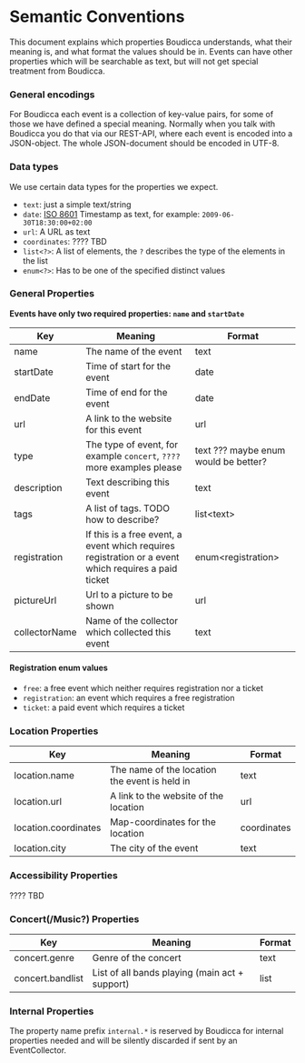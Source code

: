 # Semantic Conventions

This document explains which properties Boudicca understands, what their meaning is, and what format the values should
be
in. Events can have other properties which will be searchable as text, but will not get special treatment from
Boudicca.

### General encodings

For Boudicca each event is a collection of key-value pairs, for some of those we have defined a special meaning.
Normally when you talk with Boudicca you do that via our REST-API, where each event is encoded into a JSON-object. The
whole JSON-document should be encoded in UTF-8.

### Data types

We use certain data types for the properties we expect.

* `text`: just a simple text/string
* `date`: [ISO 8601](https://en.wikipedia.org/wiki/ISO_8601) Timestamp as text, for example: `2009-06-30T18:30:00+02:00`
* `url`: A URL as text
* `coordinates`: ???? TBD
* `list<?>`: A list of elements, the `?` describes the type of the elements in the list
* `enum<?>`: Has to be one of the specified distinct values

### General Properties

**Events have only two required properties: `name` and `startDate`**

| Key           | Meaning                                                                                              | Format                               |
|---------------|------------------------------------------------------------------------------------------------------|--------------------------------------|
| name          | The name of the event                                                                                | text                                 |
| startDate     | Time of start for the event                                                                          | date                                 |
| endDate       | Time of end for the event                                                                            | date                                 |
| url           | A link to the website for this event                                                                 | url                                  |
| type          | The type of event, for example `concert`, `????` more examples please                                | text ??? maybe enum would be better? |
| description   | Text describing this event                                                                           | text                                 |
| tags          | A list of tags. TODO how to describe?                                                                | list\<text>                          |
| registration  | If this is a free event, a event which requires registration or a event which requires a paid ticket | enum\<registration>                  |
| pictureUrl    | Url to a picture to be shown                                                                         | url                                  |
| collectorName | Name of the collector which collected this event                                                     | text                                 |

#### Registration enum values

* `free`: a free event which neither requires registration nor a ticket
* `registration`: an event which requires a free registration
* `ticket`: a paid event which requires a ticket

### Location Properties

| Key                  | Meaning                                       | Format      |
|----------------------|-----------------------------------------------|-------------|
| location.name        | The name of the location the event is held in | text        |
| location.url         | A link to the website of the location         | url         |
| location.coordinates | Map-coordinates for the location              | coordinates |
| location.city        | The city of the event                         | text        |

### Accessibility Properties

???? TBD

### Concert(/Music?) Properties

| Key              | Meaning                                        | Format     |
|------------------|------------------------------------------------|------------|
| concert.genre    | Genre of the concert                           | text       |
| concert.bandlist | List of all bands playing (main act + support) | list<text> |

### Internal Properties

The property name prefix `internal.*` is reserved by Boudicca for internal properties needed and will be silently
discarded if sent by an EventCollector.